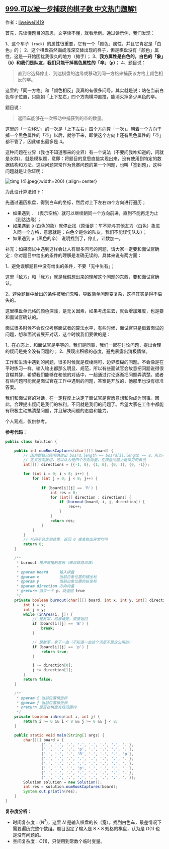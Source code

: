 ## [999.可以被一步捕获的棋子数 中文热门题解1](https://leetcode.cn/problems/available-captures-for-rook/solutions/100000/mo-ni-ti-an-zhao-ti-mu-yi-si-shi-xian-ji-ke-java-b)

作者：[liweiwei1419](https://leetcode.cn/u/liweiwei1419)


首先，先读懂题目的意思，文字读不懂，就看示例。通过读示例，我们发现：

1、这个车子（`rock`）的属性很重要，它有一个「颜色」属性，并且它肯定是「白色」的；
2、这个棋盘虽然画成浅深交替出现的样子，但是棋盘没有「颜色」属性，这是一开始困扰我很久的地方（摊手）；
3、**我方属性是白色的，白色的「象」（`B`）和我们是队友，我们只能干掉黑色属性的「卒」（`p`）**；
4、题目说：

> 直到它选择停止、到达棋盘的边缘或移动到同一方格来捕获该方格上颜色相反的卒。

这里的「同一方格」和「颜色相反」我真的有很多问号。其实就是说：站在当前白色车子位置，只能朝「上下左右」四个方向横冲直撞，能消灭掉多少黑色的卒。

题目说：

> 返回车能够在一次移动中捕获到的卒的数量。

这里的「一次移动」的一次是「上下左右」四个方向算「一次」。朝着一个方向干掉一个黑色属性的「卒」以后，就停下来，即使这个方向上还有黑色属性的「卒」都不管了，因此输出最多是 $4$。

这种问题在业界（我也不知道哪来的业界）有一个说法（不要问我咋知道的，问就是水群），就是模拟题，意即：将题目的意思直接实现出来，没有使用到特定的数据结构和方法。这些问题常常作为竞赛问题的第一个问题，也叫「签到题」，这种问题就是让你证明：

![timg (4).jpeg](https://pic.leetcode-cn.com/9523e4877997d001d0c4fbcbf872388a9f099b0e0ef6fb70f47a408c69602b48-timg%20\(4\).jpeg){:width=200}
{:align=center}

为此设计算法如下：

先通过遍历棋盘，得到白车的坐标，然后对上下左右四个方向进行遍历；
+ 如果遇到 `.` （表示空格）就可以继续朝同一个方向前进，直到不能再走为止（到达边缘）；
+ 如果遇到 `B` (白色的象）就停止找（原话是：车不能与其他友方（白色）象进入同一个方格，意思就是：白色全是你的队友，我们不能误伤队友）；
+ 如果遇到 `p`（黑色的卒） 说明找到了，停止，计数加一。

补充：如果面试中遇到这样会让人有很多问号的问题，请大家一定要和面试官确定：你对题目中给出的条件的理解是准确无误的，具体来说有两方面：

1、避免误解题目中没有给出的条件，不要「无中生有」；

这里「敌方」和「我方」就是我假想出来的理解这个问题的东西，要和面试官确认。

2、避免题目中给出的条件被我们忽略，导致简单问题变复杂，这样其实是得不偿失的。

这里棋盘单元格的颜色深浅，是无关因素，如果考虑进去，就会增加难度，也是要和面试官确认的。

面试很多时候不会仅仅考察面试者的算法水平，有些时候，面试官只是借着面试的问题，想和面试者展开对话，这个时候我们要做的是：

1、在心态上，和面试官是平等的，我们是同事，我们一起在讨论问题，提出合理的疑问是完全没有问题的；
2、展现出积极的态度，避免暴露出消极情绪。

工作和生活中遇到的问题，很多时候就是模棱两可，边界模糊的问题。不会像是在平时练习一样，输入输出都那么明显、规范，所以有些面试官会故意把问题说得很含糊其辞，希望我们能够在和他的对话中，一起通过讨论逐渐把问题弄清楚。或者有些问题可能就是面试官在工作中遇到的问题，答案是开放的，他那里也没有标准答案。

我们和面试官的对话，在一定程度上决定了面试官是否愿意想和你成为同事。因此，合理提出疑问是我们的权利，不问就是我们的问题了。希望大家在工作中都能有积极主动搞清楚问题，并且解决问题的态度和能力。

个人观点，仅供参考。

**参考代码**：

```Java []
public class Solution {

    public int numRookCaptures(char[][] board) {
        // 因为题目已经明确给出 board.length == board[i].length == 8，所以不做输入检查
        // 定义方向数组，可以认为是四个方向向量，在棋盘问题上是常见的做法
        int[][] directions = {{-1, 0}, {1, 0}, {0, 1}, {0, -1}};

        for (int i = 0; i < 8; i++) {
            for (int j = 0; j < 8; j++) {
                
                if (board[i][j] == 'R') {
                    int res = 0;
                    for (int[] direction : directions) {
                        if (burnout(board, i, j, direction)) {
                            res++;
                        }
                    }
                    return res;
                }
            }
        }
        // 代码不会走到这里，返回 0 或者抛出异常均可
        return 0;
    }

    /**
     * burnout 横冲直撞的意思（来自欧路词典）
     *
     * @param board     输入棋盘
     * @param x         当前白象位置的横坐标
     * @param y         当前白象位置的纵坐标
     * @param direction 方向向量
     * @return 消灭一个 p，就返回 true
     */
    private boolean burnout(char[][] board, int x, int y, int[] direction) {
        int i = x;
        int j = y;
        while (inArea(i, j)) {
            // 是友军，路被堵死，直接返回
            if (board[i][j] == 'B') {
                break;
            }

            // 是敌军，拿下一血（不知道一血这个词是不是这么用的）
            if (board[i][j] == 'p') {
                return true;
            }

            i += direction[0];
            j += direction[1];
        }
        return false;
    }

    /**
     * @param i 当前位置横坐标
     * @param j 当前位置纵坐标
     * @return 是否在棋盘有效范围内
     */
    private boolean inArea(int i, int j) {
        return i >= 0 && i < 8 && j >= 0 && j < 8;
    }

    public static void main(String[] args) {
        char[][] board = {
                {'.', '.', '.', '.', '.', '.', '.', '.'},
                {'.', '.', '.', 'p', '.', '.', '.', '.'},
                {'.', '.', '.', 'R', '.', '.', '.', 'p'},
                {'.', '.', '.', '.', '.', '.', '.', '.'},
                {'.', '.', '.', '.', '.', '.', '.', '.'},
                {'.', '.', '.', 'p', '.', '.', '.', '.'},
                {'.', '.', '.', '.', '.', '.', '.', '.'},
                {'.', '.', '.', '.', '.', '.', '.', '.'}};
        Solution solution = new Solution();
        int res = solution.numRookCaptures(board);
        System.out.println(res);
    }
}
```

**复杂度分析**：

+ 时间复杂度：$(N^2)$，这里 $N$ 是输入棋盘的长（宽）。找到白色车，最差情况下需要遍历完整个数组。题目固定了输入是 $8 \times 8$ 规格的棋盘，认为是 $O(1)$ 也是没有问题的。
+ 空间复杂度：$O(1)$，只使用到常数个临时变量。